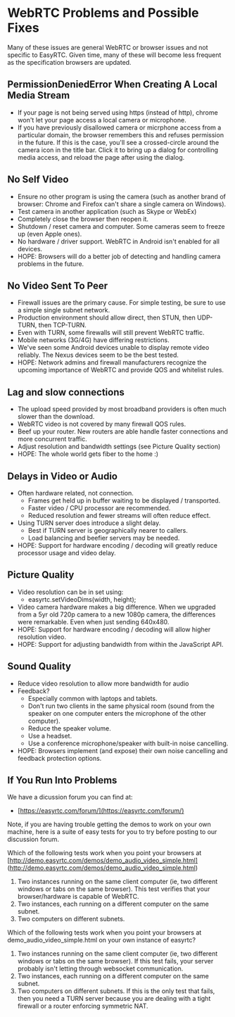 WebRTC Problems and Possible Fixes
==================================

Many of these issues are general WebRTC or browser issues and not specific to EasyRTC. Given time, many of these will become less frequent as the specification browsers are updated.

PermissionDeniedError When Creating A Local Media Stream
--------------------------------------------------------

 - If your page is not being served using https (instead of http), 
chrome won't let your page access a local camera or microphone.
 - If you have previously disallowed camera or micrphone access from a 
 particular domain, the browser remembers this and refuses permission in 
 the future. If this is the case, you'll see a crossed-circle around the camera 
 icon in the title bar. Click it to bring up a dialog for controlling media 
 access, and reload the page after using the dialog. 

No Self Video
-------------

 - Ensure no other program is using the camera (such as another brand of browser: Chrome and Firefox can't share a single camera on Windows).
 - Test camera in another application (such as Skype or WebEx)
 - Completely close the browser then reopen it.
 - Shutdown / reset camera and computer. Some cameras seem to freeze up (even Apple ones).
 - No hardware / driver support. WebRTC in Android isn't enabled for all devices.
 - HOPE: Browsers will do a better job of detecting and handling camera problems in the future.


No Video Sent To Peer
---------------------

 - Firewall issues are the primary cause. For simple testing, be sure to use a simple single subnet network.
 - Production environment should allow direct, then STUN, then UDP-TURN, then TCP-TURN.
 - Even with TURN, some firewalls will still prevent WebRTC traffic.
 - Mobile networks (3G/4G) have differing restrictions.
 - We've seen some Android devices unable to display remote video reliably. The Nexus devices seem to be the best tested.
 - HOPE: Network admins and firewall manufacturers recognize the upcoming importance of WebRTC and provide QOS and whitelist rules.


Lag and slow connections
------------------------

 - The upload speed provided by most broadband providers is often much slower than the download.
 - WebRTC video is not covered by many firewall QOS rules.
 - Beef up your router. New routers are able handle faster connections and more concurrent traffic.
 - Adjust resolution and bandwidth settings (see Picture Quality section)
 - HOPE: The whole world gets fiber to the home :)


Delays in Video or Audio
------------------------

 - Often hardware related, not connection.
   - Frames get held up in buffer waiting to be displayed / transported.
   - Faster video / CPU processor are recommended.
   - Reduced resolution and fewer streams will often reduce effect.
 - Using TURN server does introduce a slight delay.
   - Best if TURN server is geographically nearer to callers.
   - Load balancing and beefier servers may be needed.
 - HOPE: Support for hardware encoding / decoding will greatly reduce processor usage and video delay.


Picture Quality
---------------

 - Video resolution can be in set using:
   -  easyrtc.setVideoDims(width, height);
 - Video camera hardware makes a big difference. When we upgraded from a 5yr old 720p camera to a new 1080p camera, the differences were remarkable. Even when just sending 640x480.
 - HOPE: Support for hardware encoding / decoding will allow higher resolution video.
 - HOPE: Support for adjusting bandwidth from within the JavaScript API.


Sound Quality
-------------

 - Reduce video resolution to allow more bandwidth for audio
 - Feedback?
   - Especially common with laptops and tablets.
   - Don't run two clients in the same physical room (sound from the speaker on one computer enters the microphone of the other computer).
   - Reduce the speaker volume.
   - Use a headset.
   - Use a conference microphone/speaker with built-in noise cancelling.
 - HOPE: Browsers implement (and expose) their own noise cancelling and feedback protection options.


If You Run Into Problems
------------------------
We have a dicussion forum you can find at:

 - [https://easyrtc.com/forum/](https://easyrtc.com/forum/)

Note, if you are having trouble getting the demos to work on your own machine, here is a suite of easy tests for you to try before posting to our discussion forum.

Which of the following tests work when you point your browsers at [http://demo.easyrtc.com/demos/demo_audio_video_simple.html] (http://demo.easyrtc.com/demos/demo_audio_video_simple.html)
1. Two instances running on the same client computer (ie, two different windows or tabs on the same browser). This test verifies that your browser/hardware is capable of WebRTC.
2. Two instances, each running on a different computer on the same subnet. 
3. Two computers on different subnets.

Which of the following tests work when you point your browsers at demo_audio_video_simple.html on your own instance of easyrtc?
1. Two instances running on the same client computer (ie, two different windows or tabs on the same browser). If this test fails, your server probably isn't letting through websocket communication.
2. Two instances, each running on a different computer on the same subnet. 
3. Two computers on different subnets. If this is the only test that fails, then you need a TURN server because you are dealing with a tight firewall or a router enforcing symmetric NAT.





